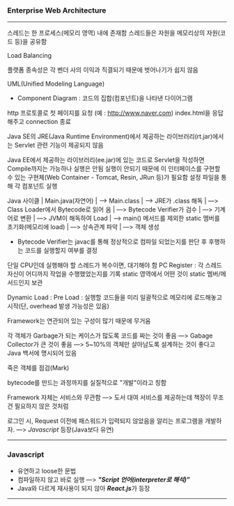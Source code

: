 ### Enterprise Web Architecture

---------------------

스레드는 한 프로세스(메모리 영역) 내에 존재함
스레드들은 자원을 메모리상의 자원(코드 등)을 공유함

Load Balancing

플랫폼 종속성은 각 벤더 사의 이익과 직결되기 때문에 벗어나기가 쉽지 않음

UML(Unified Modeling Language)

- Component Diagram : 코드의 집합(컴포넌트)을 나타낸 다이어그램

http 프로토콜로 첫 페이지를 요청 (예 : http://www.naver.com)
index.html을 응답해주고 connection 종료

Java SE의 JRE(Java Runtime Environment)에서 제공하는 라이브러리(rt.jar)에서는 Servlet 관련 기능이 제공되지 않음

Java EE에서 제공하는 라이브러리(ee.jar)에 있는 코드로 Servlet을 작성하면 Compile까지는 가능하나 실행은 안됨
실행이 안되기 때문에 이 인터페이스를 구현할 수 있는 구현체(Web Container - Tomcat, Resin, JRun 등)가 필요함
설정 파일을 통해 각 컴포넌트 실행

Java 사이클
	|	Main.java(자연어) 
	|	—> Main.class 
	|	—> JRE가 .class 해독 
	|	—> Class Loader에서 Bytecode로 읽어 옴 
	|	—> Bytecode Verifier가 검수 
	|	—> 기계어로 변환 
	|	—> JVM이 해독하여 Load 
	|	—> main() 메서드를 제외한 static 멤버를 초기화(메모리에 load) 
	|	—> 상속관계 파악 
	|	—> 객체 생성 

* Bytecode Verifier는 javac를 통해 정상적으로 컴파일 되었는지를 판단 후 후행하는 코드를 실행할지 여부를 결정

단일 CPU인데 실행해야 할 스레드가 복수이면, 대기해야 함
PC Register : 각 스레드 자신이 어디까지 작업을 수행했었는지를 기록
static 영역에서 어떤 것이 static 멤버/메서드인지 보관

Dynamic Load : 
Pre Load : 실행할 코드들을 미리 일괄적으로 메모리에 로드해놓고 시작(단, overhead 발생 가능성은 있음)

Framework는 연관되어 있는 구성이 많기 때문에 무거움

각 객체가 Garbage가 되는 케이스가 많도록 코드를 짜는 것이 좋음
	—> Gabage Collector가 큰 것이 좋음
	—> 5~10%의 객체만 살아남도록 설계하는 것이 좋다고 Java 백서에 명시되어 있음

죽은 객체를 점검(Mark)

bytecode를 만드는 과정까지를 실질적으로 "개발"이라고 칭함

Framework 자체는 서비스와 무관함
	—> 도서 대여 서비스를 제공하는데 책장이 무조건 필요하지 않은 것처럼

로그인 시, Request 이전에 패스워드가 입력되지 않았음을 알리는 프로그램을 개발하자.
	—> *Javascript* 등장(Java보다 유연)

---

### Javascript

- 유연하고 loose한 문법
- 컴파일하지 않고 바로 실행 —> ***"Script 언어(interpreter로 해석)"***
- Java와 다르게 재사용이 되지 않아 ***React.js***가 등장

---

